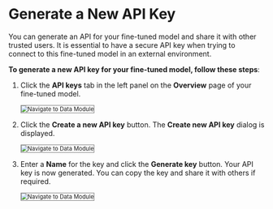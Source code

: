 # Generate a New API Key

You can generate an API for your fine-tuned model and share it with other trusted users. It is essential to have a secure API key when trying to connect to this fine-tuned model in an external environment.  

**To generate a new API key for your fine-tuned model, follow these steps**:

1. Click the **API keys** tab in the left panel on the **Overview** page of your fine-tuned model.

    <img src="../images/navigate-to-data-module.png" alt="Navigate to Data Module" title="Navigate to Data Module" style="border: 1px solid gray; zoom:80%;">

1. Click the **Create a new API key** button. The **Create new API key** dialog is displayed.

    <img src="../images/navigate-to-data-module.png" alt="Navigate to Data Module" title="Navigate to Data Module" style="border: 1px solid gray; zoom:80%;">

1. Enter a **Name** for the key and click the **Generate key** button. Your API key is now generated. You can copy the key and share it with others if required. 

    
    <img src="../images/navigate-to-data-module.png" alt="Navigate to Data Module" title="Navigate to Data Module" style="border: 1px solid gray; zoom:80%;">